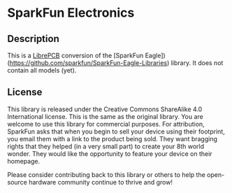# SparkFun Electronics

## Description

This is a [LibrePCB](https://librepcb.org) conversion of the [SparkFun Eagle])(https://github.com/sparkfun/SparkFun-Eagle-Libraries) library. It does not contain all models (yet).

## License

This library is released under the Creative Commons ShareAlike 4.0 International license. This is the same as the original library. You are welcome to use this library for commercial purposes. For attribution, SparkFun asks that when you begin to sell your device using their footprint, you email them with a link to the product being sold. They want bragging rights that they helped (in a very small part) to create your 8th world wonder. They would like the opportunity to feature your device on their homepage.

Please consider contributing back to this library or others to help the open-source hardware community continue to thrive and grow!
